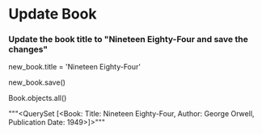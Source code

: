 # Update Book
### Update the book title to "Nineteen Eighty-Four and save the changes"

new_book.title = 'Nineteen Eighty-Four'

new_book.save()

Book.objects.all()

"""<QuerySet [<Book:  Title: Nineteen Eighty-Four, Author: George Orwell, Publication Date: 1949>]>"""
